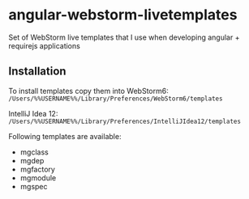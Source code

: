 angular-webstorm-livetemplates
==============================

Set of WebStorm live templates that I use when developing angular + requirejs applications

## Installation
To install templates copy them into 
WebStorm6:
`/Users/%%USERNAME%%/Library/Preferences/WebStorm6/templates`

IntelliJ Idea 12:
`/Users/%%USERNAME%%/Library/Preferences/IntelliJIdea12/templates`

Following templates are available:

* mgclass
* mgdep
* mgfactory
* mgmodule
* mgspec
